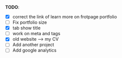 **TODO**:
- [x] correct the link of learn more on frotpage portfolio
- [ ] Fix portfolio size
- [x] tab show title
- [ ] work on meta and tags
- [x] old website --> my CV
- [ ] Add another project
- [ ] Add google analytics